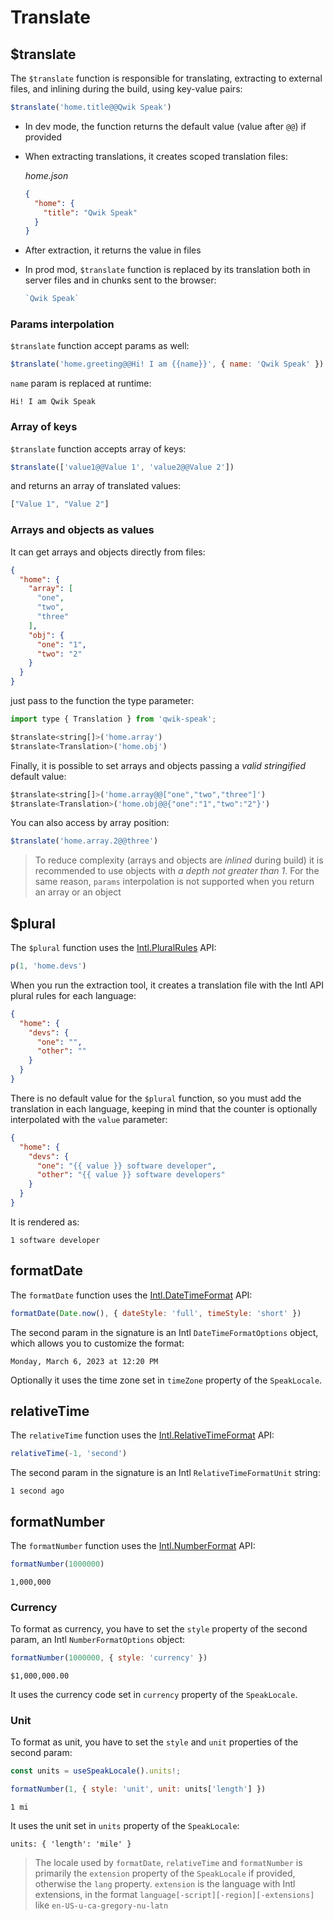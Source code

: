 # Translate

## $translate
The `$translate` function is responsible for translating, extracting to external files, and inlining during the build, using key-value pairs:
```jsx
$translate('home.title@@Qwik Speak')
```
- In dev mode, the function returns the default value (value after `@@`) if provided
- When extracting translations, it creates scoped translation files:

  _home.json_
  ```json
  {
    "home": {
      "title": "Qwik Speak"
    }
  }
  ```
- After extraction, it returns the value in files
- In prod mod, `$translate` function is replaced by its translation both in server files and in chunks sent to the browser:
  ```jsx
  `Qwik Speak`
  ```

### Params interpolation
`$translate` function accept params as well:
```jsx
$translate('home.greeting@@Hi! I am {{name}}', { name: 'Qwik Speak' })
```
`name` param is replaced at runtime:
```text
Hi! I am Qwik Speak
```

### Array of keys
`$translate` function accepts array of keys:
```jsx
$translate(['value1@@Value 1', 'value2@@Value 2'])
```
and returns an array of translated values:
```jsx
["Value 1", "Value 2"]
```

### Arrays and objects as values
It can get arrays and objects directly from files:
```json
{
  "home": {
    "array": [
      "one",
      "two",
      "three"
    ],
    "obj": {
      "one": "1",
      "two": "2"
    }
  }
}
```
just pass to the function the type parameter:
```jsx
import type { Translation } from 'qwik-speak';

$translate<string[]>('home.array')
$translate<Translation>('home.obj')
```
Finally, it is possible to set arrays and objects passing a _valid stringified_ default value:
```jsx
$translate<string[]>('home.array@@["one","two","three"]')
$translate<Translation>('home.obj@@{"one":"1","two":"2"}')
```
You can also access by array position:
```jsx
$translate('home.array.2@@three')
```
> To reduce complexity (arrays and objects are _inlined_ during build) it is recommended to use objects with _a depth not greater than 1_. For the same reason, `params` interpolation is not supported when you return an array or an object


## $plural
The `$plural` function uses the [Intl.PluralRules](https://developer.mozilla.org/en-US/docs/Web/JavaScript/Reference/Global_Objects/Intl/PluralRules) API:
```jsx
p(1, 'home.devs')
```
When you run the extraction tool, it creates a translation file with the Intl API plural rules for each language:
```json
{
  "home": {
    "devs": {
      "one": "",
      "other": ""
    }
  }
}
```
There is no default value for the `$plural` function, so you must add the translation in each language, keeping in mind that the counter is optionally interpolated with the `value` parameter:
```json
{
  "home": {
    "devs": {
      "one": "{{ value }} software developer",
      "other": "{{ value }} software developers"
    }
  }
}
```
It is rendered as:
```text
1 software developer
```


## formatDate
The `formatDate` function uses the [Intl.DateTimeFormat](https://developer.mozilla.org/en-US/docs/Web/JavaScript/Reference/Global_Objects/Intl/DateTimeFormat) API:
```jsx
formatDate(Date.now(), { dateStyle: 'full', timeStyle: 'short' })
```
The second param in the signature is an Intl `DateTimeFormatOptions` object, which allows you to customize the format:
```text
Monday, March 6, 2023 at 12:20 PM
```
Optionally it uses the time zone set in `timeZone` property of the `SpeakLocale`.

## relativeTime
The `relativeTime` function uses the [Intl.RelativeTimeFormat](https://developer.mozilla.org/en-US/docs/Web/JavaScript/Reference/Global_Objects/Intl/RelativeTimeFormat) API:
```jsx
relativeTime(-1, 'second')
```
The second param in the signature is an Intl `RelativeTimeFormatUnit` string:
```text
1 second ago
```


## formatNumber
The `formatNumber` function uses the [Intl.NumberFormat](https://developer.mozilla.org/en-US/docs/Web/JavaScript/Reference/Global_Objects/Intl/NumberFormat) API:
```jsx
formatNumber(1000000)
```
```text
1,000,000
```

### Currency
To format as currency, you have to set the `style` property of the second param, an Intl `NumberFormatOptions` object:
```jsx
formatNumber(1000000, { style: 'currency' })
```
```text
$1,000,000.00
```
It uses the currency code set in `currency` property of the `SpeakLocale`.

### Unit
To format as unit, you have to set the `style` and `unit` properties of the second param:
```jsx
const units = useSpeakLocale().units!;

formatNumber(1, { style: 'unit', unit: units['length'] })
```
```text
1 mi
```
It uses the unit set in `units` property of the `SpeakLocale`:
```tsx
units: { 'length': 'mile' }
```

> The locale used by `formatDate`, `relativeTime` and `formatNumber`  is primarily the `extension` property of the `SpeakLocale` if provided, otherwise the `lang` property. `extension` is the language with Intl extensions, in the format `language[-script][-region][-extensions]` like `en-US-u-ca-gregory-nu-latn`